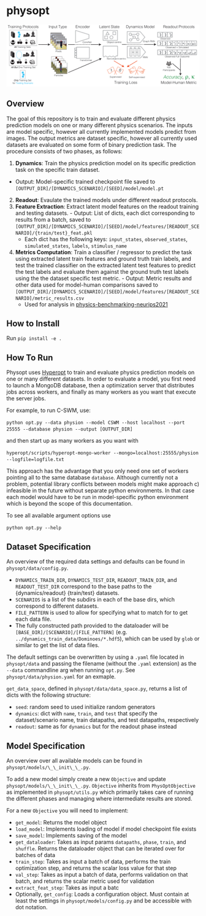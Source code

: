 # physopt

![](overview-figure.png)

## Overview

The goal of this repository is to train and evaluate different physics prediction models on one or many different physics scenarios. The inputs are model specific, however all currently implemented models predict from images. The output metrics are dataset specific, however all currently used datasets are evaluated on some form of binary prediction task. The procedure consists of two phases, as follows:

1. **Dynamics**: Train the physics prediction model on its specific prediction task on the specific train dataset.
  - Output: Model-specific trained checkpoint file saved to ``[OUTPUT_DIR]/[DYNAMICS_SCENARIO]/[SEED]/model/model.pt``
2. **Readout**: Evaulate the trained models under different readout protocols.
  1. __Feature Extraction__: Extract latent model features on the readout training and testing datasets.
    - Output: List of dicts, each dict corresponding to results from a batch, saved to `[OUTPUT_DIR]/[DYNAMICS_SCENARIO]/[SEED]/model/features/[READOUT_SCENARIO]/{train/test}_feat.pkl`
      - Each dict has the following keys: `input_states`, `observed_states`, `simulated_states`, `labels`, `stimulus_name`
  2. __Metrics Computation__: Train a classifier / regressor to predict the task using extracted latent train features and ground truth train labels, and test the trained classifier on the extracted latent test features to predict the test labels and evaluate them against the ground truth test labels using the the dataset specific test metric.
    - Output: Metric results and other data used for model-human comparisons saved to `[OUTPUT_DIR]/[DYNAMICS_SCENARIO]/[SEED]/model/features/[READOUT_SCENARIO]/metric_results.csv`
      - Used for analysis in [physics-benchmarking-neurips2021](https://github.com/cogtoolslab/physics-benchmarking-neurips2021)
     

## How to Install

Run `pip install -e .`


## How To Run

Physopt uses [Hyperopt](https://github.com/neuroailab/hyperopt) to train and evaluate physics prediction models on one or many different datasets. In order to evaluate a model, you first need to launch a MongoDB database, then a optimization server that distributes jobs across workers, and finally as many workers as you want that execute the server jobs.

For example, to run C-SWM, use:

`python opt.py --data physion --model CSWM --host localhost --port 25555 --database physion --output [OUTPUT_DIR]`

and then start up as many workers as you want with

`hyperopt/scripts/hyperopt-mongo-worker --mongo=localhost:25555/physion --logfile=logfile.txt`

This approach has the advantage that you only need one set of workers pointing all to the same database `database`. Although currently not a problem, potential library conflicts between models might make approach c) infeasible in the future without separate python environments. In that case each model would have to be run in model-specific python environment which is beyond the scope of this documentation.

To see all available argument options use

`python opt.py --help`

## Dataset Specification

An overview of the required data settings and defaults can be found in `physopt/data/config.py`. 
- `DYNAMICS_TRAIN_DIR`, `DYNAMICS_TEST_DIR`, `READOUT_TRAIN_DIR`, and `READOUT_TEST_DIR` correspond to the base paths to the {dynamics/readout} {train/test} datasets.
- `SCENARIOS` is a list of the subdirs in each of the base dirs, which correspond to different datasets.
- `FILE_PATTERN` is used to allow for specifying what to match for to get each data file. 
- The fully constructed path provided to the dataloader will be `[BASE_DIR]/[SCENARIO]/[FILE_PATTERN]` (e.g. `../dynamics_train_data/Dominoes/*.hdf5`), which can be used by `glob` or similar to get the list of data files.

The default settings can be overwritten by using a `.yaml` file located in `physopt/data` and passing the filename (without the `.yaml` extension) as the `--data` commandline arg when running `opt.py`. See `physopt/data/physion.yaml` for an exmaple. 

`get_data_space`, defined in `physopt/data/data_space.py`, returns a list of dicts with the following structure:
-  `seed`: random seed to used initialize random generators
- `dynamics`: dict with `name`, `train`, and `test` that specify the dataset/scenario name, train datapaths, and test datapaths, respectively
- `readout`: same as for `dynamics` but for the readout phase instead

## Model Specification

An overview over all available models can be found in `physopt/models/\_\_init\_\_.py`.

To add a new model simply create a new `Objective` and update `physopt/models/\_\_init\_\_.py`. `Objective` inherits from `PhysOptObjective` as implemented in `physopt/utils.py` which primarily takes care of running the different phases and managing where intermediate results are stored. 

For a new `Objective` you will need to implement:
- `get_model`: Returns the model object
- `load_model`: Implements loading of model if model checkpoint file exists
- `save_model`: Implements saving of the model
- `get_dataloader`: Takes as input params `datapaths`, `phase`, `train`, and `shuffle`. Returns the dataloader object that can be iterated over for batches of data
- `train_step`: Takes as input a batch of data, performs the train optimization step, and returns the scalar loss value for that step
- `val_step`: Takes as input a batch of data, performs validation on that batch, and returns the scalar metric used for validation
- `extract_feat_step`: Takes as input a batc
- Optionally, `get_config`: Loads a configuration object. Must contain at least the settings in `physopt/models/config.py` and be accessible with dot notation. 
